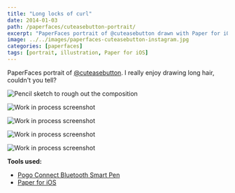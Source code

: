 ```yaml
---
title: "Long locks of curl"
date: 2014-01-03
path: /paperfaces/cuteasebutton-portrait/
excerpt: "PaperFaces portrait of @cuteasebutton drawn with Paper for iOS on an iPad."
image: ../../images/paperfaces-cuteasebutton-instagram.jpg
categories: [paperfaces]
tags: [portrait, illustration, Paper for iOS]
---
```


PaperFaces portrait of [@cuteasebutton](http://instagram.com/cuteasebutton). I really enjoy drawing long hair, couldn't you tell?

![Pencil sketch to rough out the composition](../../images/paperfaces-cuteasebutton-process-1-lg.jpg)

![Work in process screenshot](../../images/paperfaces-cuteasebutton-process-2-lg.jpg)

![Work in process screenshot](../../images/paperfaces-cuteasebutton-process-3-lg.jpg)

![Work in process screenshot](../../images/paperfaces-cuteasebutton-process-4-lg.jpg)

![Work in process screenshot](../../images/paperfaces-cuteasebutton-process-5-lg.jpg)

**Tools used:**

- [Pogo Connect Bluetooth Smart Pen](https://www.amazon.com/gp/product/B009K448L4/ref=as_li_ss_tl?ie=UTF8&camp=1789&creative=390957&creativeASIN=B009K448L4&linkCode=as2&tag=mademist-20)
- [Paper for iOS](https://paper.bywetransfer.com/)
